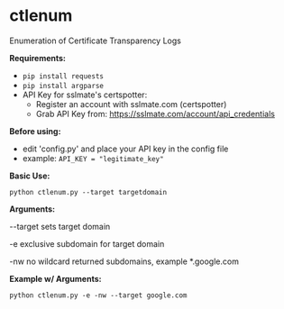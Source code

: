 # ctlenum
Enumeration of Certificate Transparency Logs

**Requirements:**
  - ```pip install requests```
  - ```pip install argparse```
  - API Key for sslmate's certspotter:
    - Register an account with sslmate.com (certspotter)
    - Grab API Key from: https://sslmate.com/account/api_credentials

**Before using:**
  - edit 'config.py' and place your API key in the config file
  - example: ```API_KEY = "legitimate_key"```

**Basic Use:**

```python ctlenum.py --target targetdomain```

**Arguments:**

 --target sets target domain
 
 -e exclusive subdomain for target domain
 
 -nw no wildcard returned subdomains, example *.google.com

**Example w/ Arguments:**

   ```python ctlenum.py -e -nw --target google.com```
   
